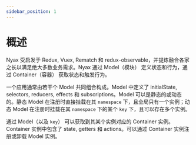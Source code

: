```yaml
---
sidebar_position: 1
---
```


# 概述

Nyax 受启发于 Redux, Vuex, Rematch 和 redux-observable，并提炼融合各家之长以满足绝大多数业务需求。Nyax 通过 Model（模块） 定义状态和行为，通过 Container（容器） 获取状态和触发行为。

一个应用通常由若干个 Model 共同组合构成。Model 中定义了 initialState, selectors, reducers, effects 和 subscriptions。Model 可以是静态的或动态的。静态 Model 在注册时直接挂载在其 `namespace` 下，且全局只有一个实例；动态 Model 在注册时挂载在其 `namespace` 下的某个 `key` 下，且可以存在多个实例。

通过 Model（以及 `key`） 可以获取到其某个实例对应的 Container 实例。Container 实例中包含了 state, getters 和 actions。可以通过 Container 实例注册或卸载 Model 实例。
